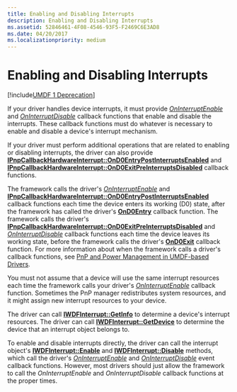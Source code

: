 ```yaml
---
title: Enabling and Disabling Interrupts
description: Enabling and Disabling Interrupts
ms.assetid: 52846461-4F08-4546-93F5-F2469C6E3AD8
ms.date: 04/20/2017
ms.localizationpriority: medium
---
```


# Enabling and Disabling Interrupts


[!include[UMDF 1 Deprecation](../includes/umdf-1-deprecation.md)]

If your driver handles device interrupts, it must provide [*OnInterruptEnable*](https://docs.microsoft.com/windows-hardware/drivers/ddi/wudfinterrupt/nc-wudfinterrupt-wudf_interrupt_enable) and [*OnInterruptDisable*](https://docs.microsoft.com/windows-hardware/drivers/ddi/wudfinterrupt/nc-wudfinterrupt-wudf_interrupt_disable) callback functions that enable and disable the interrupts. These callback functions must do whatever is necessary to enable and disable a device's interrupt mechanism.

If your driver must perform additional operations that are related to enabling or disabling interrupts, the driver can also provide [**IPnpCallbackHardwareInterrupt::OnD0EntryPostInterruptsEnabled**](https://docs.microsoft.com/windows-hardware/drivers/ddi/wudfddi/nf-wudfddi-ipnpcallbackhardwareinterrupt-ond0entrypostinterruptsenabled) and [**IPnpCallbackHardwareInterrupt::OnD0ExitPreInterruptsDisabled**](https://docs.microsoft.com/windows-hardware/drivers/ddi/wudfddi/nf-wudfddi-ipnpcallbackhardwareinterrupt-ond0exitpreinterruptsdisabled) callback functions.

The framework calls the driver's [*OnInterruptEnable*](https://docs.microsoft.com/windows-hardware/drivers/ddi/wudfinterrupt/nc-wudfinterrupt-wudf_interrupt_enable) and [**IPnpCallbackHardwareInterrupt::OnD0EntryPostInterruptsEnabled**](https://docs.microsoft.com/windows-hardware/drivers/ddi/wudfddi/nf-wudfddi-ipnpcallbackhardwareinterrupt-ond0entrypostinterruptsenabled) callback functions each time the device enters its working (D0) state, after the framework has called the driver's [**OnD0Entry**](https://docs.microsoft.com/windows-hardware/drivers/ddi/wudfddi/nf-wudfddi-ipnpcallback-ond0entry) callback function. The framework calls the driver's [**IPnpCallbackHardwareInterrupt::OnD0ExitPreInterruptsDisabled**](https://docs.microsoft.com/windows-hardware/drivers/ddi/wudfddi/nf-wudfddi-ipnpcallbackhardwareinterrupt-ond0exitpreinterruptsdisabled) and [*OnInterruptDisable*](https://docs.microsoft.com/windows-hardware/drivers/ddi/wudfinterrupt/nc-wudfinterrupt-wudf_interrupt_disable) callback functions each time the device leaves its working state, before the framework calls the driver's [**OnD0Exit**](https://docs.microsoft.com/windows-hardware/drivers/ddi/wudfddi/nf-wudfddi-ipnpcallback-ond0exit) callback function. For more information about when the framework calls a driver's callback functions, see [PnP and Power Management in UMDF-based Drivers](pnp-and-power-management-in-umdf-drivers.md).

You must not assume that a device will use the same interrupt resources each time the framework calls your driver's [*OnInterruptEnable*](https://docs.microsoft.com/windows-hardware/drivers/ddi/wudfinterrupt/nc-wudfinterrupt-wudf_interrupt_enable) callback function. Sometimes the PnP manager redistributes system resources, and it might assign new interrupt resources to your device.

The driver can call [**IWDFInterrupt::GetInfo**](https://docs.microsoft.com/windows-hardware/drivers/ddi/wudfddi/nf-wudfddi-iwdfinterrupt-getinfo) to determine a device's interrupt resources. The driver can call [**IWDFInterrupt::GetDevice**](https://docs.microsoft.com/windows-hardware/drivers/ddi/wudfddi/nf-wudfddi-iwdfinterrupt-getdevice) to determine the device that an interrupt object belongs to.

To enable and disable interrupts directly, the driver can call the interrupt object's [**IWDFInterrupt::Enable**](https://docs.microsoft.com/windows-hardware/drivers/ddi/wudfddi/nf-wudfddi-iwdfinterrupt-enable) and [**IWDFInterrupt::Disable**](https://docs.microsoft.com/windows-hardware/drivers/ddi/wudfddi/nf-wudfddi-iwdfinterrupt-disable) methods, which call the driver's [*OnInterruptEnable*](https://docs.microsoft.com/windows-hardware/drivers/ddi/wudfinterrupt/nc-wudfinterrupt-wudf_interrupt_enable) and [*OnInterruptDisable*](https://docs.microsoft.com/windows-hardware/drivers/ddi/wudfinterrupt/nc-wudfinterrupt-wudf_interrupt_disable) event callback functions. However, most drivers should just allow the framework to call the *OnInterruptEnable* and *OnInterruptDisable* callback functions at the proper times.

 

 





